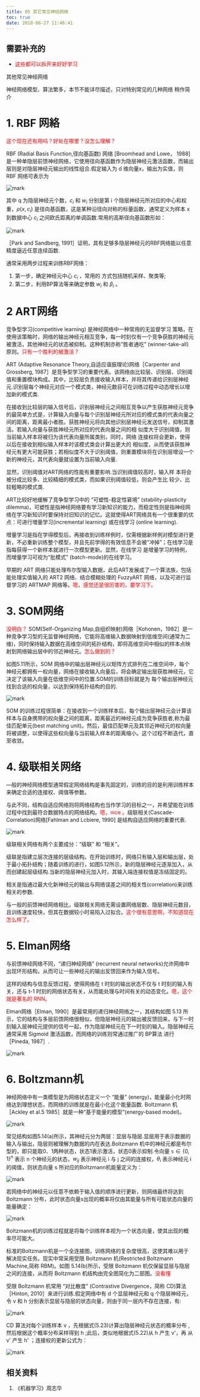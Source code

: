```yaml
---
title: 05 其它常见神经网络
toc: true
date: 2018-06-27 11:46:41
---
```


## 需要补充的
- <span style="color:red;">这些都可以拆开来好好学习</span>






其他常见神经网络

神经网络模型、算法繁多，本节不能详尽描述，只对特别常见的几种网络 稍作简介

# 1. RBF 网絡

<span style="color:red;">这个现在还有用吗？好处在哪里？没怎么理解？</span>

RBF (Radial Basis Function,径向基函数) 网络 [Broomhead and Lowe， 1988] 是一种单隐层前馈神经网络，它使用径向基函数作为隐层神经元激活函数，而输出层则是对隐层神经元输出的线性组合.假定输入为 d 维向量x，输出为实值，则 RBF 网络可表示为

![mark](http://images.iterate.site/blog/image/180626/KmBkJGC74h.png?imageslim)

其中 q 为隐层神经元个数，$c_i$ 和 $w_i$ 分别是第 i 个隐层神经元所对应的中心和权重，$\rho (x,c_i)$ 是径向基函数，这是某种沿径向对称的标量函数，通常定义为样本 x 到数据中心 $c_i$ 之间欧氏距离的单调函数.常用的高斯径向基函数形如：


![mark](http://images.iterate.site/blog/image/180626/9AB5iJ3Bjj.png?imageslim)

［Park and Sandberg, 1991］证明，具有足够多隐层神经元的RBF网络能以任意精度逼近任意连续函数.

通常采用两步过程来训练RBF网络：

1. 第一步，确定神经元中心 $c_i$ ，常用的 方式包括随机采样、聚类等;
2. 第二步，利用BP算法等来确定参数 $w_i$ 和 $\beta_i$ 。

# 2 ART网络

竞争型学习(competitive learning) 是神经网络中一种常用的无监督学习 策略，在使用该策略时，网络的输出神经元相互竞争，每一时刻仅有一个竞争获胜的神经元被激活，其他神经元的状态被抑制。这种机制亦称“胜者通吃” (winner-take-all)原则。<span style="color:red;">只有一个胜利的被激活？</span>


ART (Adaptive Resonance Theory,自适应谐振理论)网络［Carpenter and Grossberg, 1987］是竞争型学习的重要代表。该网络由比较层、识别层、识别阈值和重置模块构成。其中，比较层负责接收输入样本，并将其传递给识别层神经元.识别层每个神经元对应一个模式类，神经元数目可在训练过程中动态增长以增加新的模式类.

在接收到比较层的输入信号后，识别层神经元之间相互竞争以产生获胜神经元竞争的最简单方式是，计算输入向量与每个识别层神经元所对应的模式类的代表向量之间的距离，距离最小者胜。获胜神经元将向其他识别层神经元发送信号，抑制其激活。若输入向量与获胜神经元所对应的代表向量之间的相 似度大于识别阈值，则当前输入样本将被归为该代表向量所属类别，同时，网络 连接权将会更新，使得以后在接收到相似输入样本时该模式类会计算出更大的 相似度，从而使该获胜神经元有更大可能获胜；若相似度不大于识别阈值，则重置模块将在识别层增设一个新的神经元，其代表向量就设置为当前输入向量.

显然，识别阈值对ART网络的性能有重要影响.当识别阈值较高时，输入样 本将会被分成比较多、比较精细的模式类，而如果识别阈值较低，则会产生比 较少、比较粗略的模式类.




ART比较好地缓解了竞争型学习中的 “可塑性-稳定性窘境” (stability-plasticity dilemma)，可塑性是指神经网络要有学习新知识的能力，而稳定性则是指神经网络在学习新知识时要保持对旧知识的记忆。这就使得ART网络具有一个很重要的优点：可进行増量学习(incremental learning) 或在线学习 (online learning).

增量学习是指在学得模型后，再接收到训练样例时，仅需根据新样例对模型进行更新，不必重新训练整个模型，并且先前学得的有效信息不会被“冲掉”；在线学习是指每获得一个新样本就进行一次模型更新。显然，在线学习 是增量学习的特例，而增量学习可视为“批模式” (batch-mode)的在线学习。

早期的 ART 网络只能处理布尔型输入数据，此后ART发展成了一个算法族，包括能处理实值输入的 ART2 网络、结合模糊处理的 FuzzyART 网络，以及可进行监督学习的 ARTMAP 网络等。<span style="color:red;">嗯，感觉还是很厉害的，要学习下。</span>

# 3. SOM网络
<span style="color:red;">没明白？</span>
SOM(Self-Organizing Map,自组织映射)网络［Kohonen，1982］是一种竞争学习型的无监督神经网络，它能将高维输入数据映射到低维空间(通常为二维)，同时保持输入数据在高维空间的拓扑结构，即将高维空间中相似的样本点映射到网络输出层中的邻近神经元。<span style="color:red;">怎么做到的？</span>

如图5.11所示，SOM 网络中的输出层神经元以矩阵方式排列在二维空间中，每个神经元都拥有一权向量，网络在接收输入向量后，将会确定输出层获胜神经元，它决定了该输入向量在低维空间中的位置.SOM的训练目标就是为 每个输出层神经元找到合适的权向量，以达到保持拓扑结构的目的.

![mark](http://images.iterate.site/blog/image/180627/EjDif2aL66.png?imageslim)

SOM 的训练过程很简单：在接收到一个训练样本后，每个输出层神经元会计算该样本与自身携带的权向量之间的距离，距离最近的神经元成为竞争获胜者,称为最佳匹配单元(best matching unit)。然后，最佳匹配单元及其邻近神经元的权向量将被调整，以使得这些权向量与当前输入样本的距离缩小。这个过程不断迭代，直至收敛。


# 4. 级联相关网络

—般的神经网络模型通常假定网络结构是事先固定的，训练的目的是利用训练样本来确定合适的连接权、阈值等参数。

与此不同，结构自适应网络则将网络结构也当作学习的目标之一，并希望能在训练过程中找到最符合数据特点的网络结构。<span style="color:red;">嗯，nice 。</span>级联相关(Cascade-Correlation)网络[Fahlman and Lcbiere, 1990] 是结构自适应网络的重要代表.



![mark](http://images.iterate.site/blog/image/180627/2H76FdJ5i1.png?imageslim)


级联相关网络有两个主要成分：“级联” 和 “相关”。

级联是指建立层次连接的层级结构。在开始训练时，网络只有输入层和输出层，处于最小拓扑结构；随着训练的进行，如图5.12所示，新的隐层神经元逐渐加入，从而创建起层级结构.当新的隐层神经元加入时，其输入端连接权值是冻结固定的。

相关是指通过最大化新神经元的输出与网络误差之间的相关性(correlation)来训练相关的参数.

与一般的前馈神经网络相比，级联相关网络无需设置网络层数、隐层神经元数目，且训练速度较快，但其在数据较小时易陷入过拟合。<span style="color:red;">这个很有意思啊，不知道现在怎么样了。</span>

# 5. Elman网络

与前馈神经网络不同，“递归神经网络”  (recurrent neural networks)允许网络中出现环形结构，从而可让一些神经元的输出反馈回来作为输入信号。

这样的结构与信息反馈过程，使得网络在 t 时刻的输出状态不仅与 t 时刻的输入有关，还与 t-1 时刻的网络状态有关，从而能处理与时间有关的动态变化。<span style="color:red;">嗯，这个就是著名的 RNN。</span>

Elman网络［Elman, 1990］是最常用的递归神经网络之一，其结构如图 5.13 所示，它的结构与多层前馈网络很相似，但隐层神经元的输出被反馈回来，与下一时刻输入层神经元提供的信号一起，作为隐层神经元在下一时刻的输入。隐层神经元通常采用 Sigmoid 激活函数，而网络的训练则常通过推广的 BP算法 进行［Pineda, 1987］.

![mark](http://images.iterate.site/blog/image/180627/mfH3faje4D.png?imageslim)


# 6. Boltzmann机

神经网络中有一类模型是为网络状态定义一个 “能量” (energy)，能量最小化时网络达到理想状态，而网络的训练就是在最小化这个能量函数. Boltzmann 机［Ackley et al.5 1985］就是一种“基于能量的模型”(energy-based model)。

![mark](http://images.iterate.site/blog/image/180627/83cg18H7me.png?imageslim)

常见结构如图5.14(a)所示，其神经元分为两层：显层与隐层.显层用于表示数据的输入与输出，隐层则被理解为数据的内在表达.Boltzmann 机中的神经元都是布尔型的，即只能取0、1两种状态，状态1表示激活，状态0表示抑制.令向量 $\mathbb{s}\in \{0,1\}^n$ 表示 n 个神经元的状态，$w_{ij}$ 表示神经元 i 与 j 之间的连接权，$\theta_i$ 表示神经元 i 的阈值，则状态向量 s 所对应的Boltzmann机能量定义为：


![mark](http://images.iterate.site/blog/image/180627/BBe9dBae4I.png?imageslim)

若网络中的神经元以任意不依赖于输入值的顺序进行更新，则网络最终将达到 Boltzmann 分布，此时状态向量s出现的概率将仅由其能量与所有可能状态向量的能量确定：

![mark](http://images.iterate.site/blog/image/180627/mAAhKC2E6d.png?imageslim)

Boltzmann机的训练过程就是将每个训练样本视为一个状态向量，使其出现的概率尽可能大。

标准的Boltzmann机是一个全连接图，训练网络的复杂度很高，这使其难以用于解决现实任务。现实中常采用受限 Boltzmann 机(Restricted Boltzmann Machine,简称 RBM)。如图 5.14(b)所示，受限 Boltzmann 机仅保留显层与隐层之间的连接，从而将 Boltzmann 机结构由完全图简化为二部图。<span style="color:red;">没看懂</span>

受限 Boltzmann 机常用 “对比散度”  (Contrastive Divergence，简称 CD)算法［Hinton, 2010］来进行训练.假定网络中有 d 个显层神经元和 q 个隐层神经元，令 v 和 h 分别表示显层与隐层的状态向量，则由于同一层内不存在连接，有:

![mark](http://images.iterate.site/blog/image/180627/52b004k82E.png?imageslim)

CD 算法对每个训练样本 v ，先根据式(5.23)计算出隐层神经元状态的概率分布 , 然后根据这个概率分布采样得到 h ;此后，类似地根据式(5.22)从 h 产生 v'，再 从 v' 产生 h' ；连接权的更新公式为：


![mark](http://images.iterate.site/blog/image/180627/j959DFkeG3.png?imageslim)









## 相关资料
1. 《机器学习》周志华
